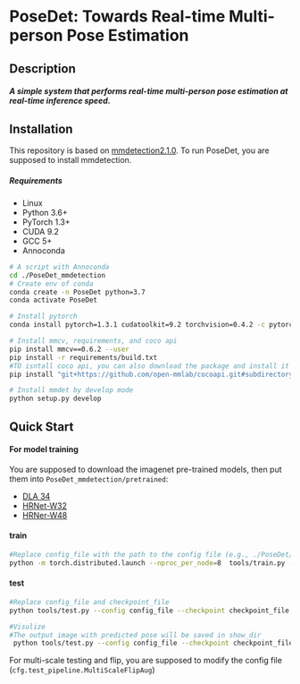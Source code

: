 # PoseDet: Towards Real-time Multi-person Pose Estimation

## Description

##### A simple system that performs real-time multi-person pose estimation at real-time inference speed.

## Installation

This repository is based on [mmdetection2.1.0](https://mmdetection.readthedocs.io/en/v2.1.0/).  To run PoseDet, you are supposed to install mmdetection.

##### Requirements

- Linux
- Python 3.6+
- PyTorch 1.3+
- CUDA 9.2
- GCC 5+
- Annoconda

```bash
# A script with Annoconda
cd ./PoseDet_mmdetection
# Create env of conda
conda create -n PoseDet python=3.7
conda activate PoseDet

# Install pytorch
conda install pytorch=1.3.1 cudatoolkit=9.2 torchvision=0.4.2 -c pytorch

# Install mmcv, requirements, and coco api
pip install mmcv==0.6.2 --user
pip install -r requirements/build.txt
#TO isntall coco api, you can also download the package and install it localy via python setup.py develop
pip install "git+https://github.com/open-mmlab/cocoapi.git#subdirectory=pycocotools" --user

# Install mmdet by develop mode
python setup.py develop
```

## Quick Start

#### For model training 

You are supposed to download the imagenet pre-trained models, then put them into `PoseDet_mmdetection/pretrained`:

- [DLA 34](http://dl.yf.io/dla/models/imagenet/dla34-ba72cf86.pth)
- [HRNet-W32](https://open-mmlab.s3.ap-northeast-2.amazonaws.com/pretrain/third_party/hrnetv2_w32-dc9eeb4f.pth)
- [HRNer-W48](https://drive.google.com/file/d/1xk3tevawZ-XOK0y5DJi3TUsleM6B6e6p/view?usp=sharing)

#### train

```bash
#Replace config_file with the path to the config file (e.g., ./PoseDet/config/COCO/PoseDet_DLA34_coco.py)
python -m torch.distributed.launch --nproc_per_node=8  tools/train.py --launcher pytorch --config config_file
```

#### test

```bash
#Replace config_file and checkpoint_file
python tools/test.py --config config_file --checkpoint checkpoint_file

#Visulize
#The output image with predicted pose will be saved in show_dir
 python tools/test.py --config config_file --checkpoint checkpoint_file --show-pose --show-dir show_dir
```

For multi-scale testing and flip, you are supposed to modify the config file (`cfg.test_pipeline.MultiScaleFlipAug`)



